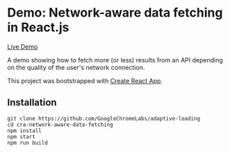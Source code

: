 
# Demo: Network-aware data fetching in React.js

[Live Demo](https://adaptive-loading.web.app/cra-network-aware-data-fetching)

A demo showing how to fetch more (or less) results from an API depending on the quality of the user's network connection.

This project was bootstrapped with [Create React App](https://github.com/facebook/create-react-app).

## Installation
```
git clone https://github.com/GoogleChromeLabs/adaptive-loading
cd cra-network-aware-data-fetching
npm install
npm start
npm run build
```